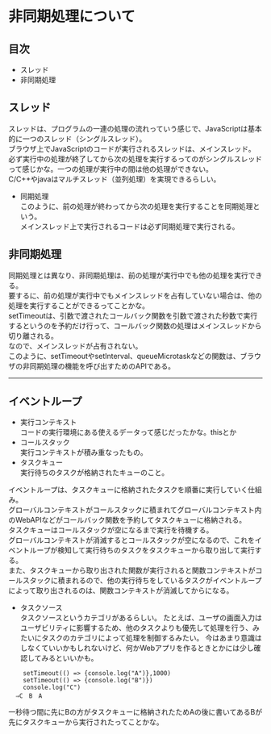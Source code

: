 # 非同期処理について

## 目次
- スレッド
- 非同期処理

## スレッド
スレッドは、プログラムの一連の処理の流れっていう感じで、JavaScriptは基本的に一つのスレッド（シングルスレッド）。  
ブラウザ上でJavaScriptのコードが実行されるスレッドは、メインスレッド。  
必ず実行中の処理が終了してから次の処理を実行するってのがシングルスレッドって感じかな。一つの処理が実行中の間は他の処理ができない。  
C/C++やjavaはマルチスレッド（並列処理）を実現できるらしい。  
- 同期処理  
このように、前の処理が終わってから次の処理を実行することを同期処理という。  
メインスレッド上で実行されるコードは必ず同期処理で実行される。

## 非同期処理
同期処理とは異なり、非同期処理は、前の処理が実行中でも他の処理を実行できる。  
要するに、前の処理が実行中でもメインスレッドを占有していない場合は、他の処理を実行することができるってことかな。  
setTimeoutは、引数で渡されたコールバック関数を引数で渡された秒数で実行するというのを予約だけ行って、コールバック関数の処理はメインスレッドから切り離される。  
なので、メインスレッドが占有されない。  
このように、setTimeoutやsetInterval、queueMicrotaskなどの関数は、ブラウザの非同期処理の機能を呼び出すためのAPIである。  

---
## イベントループ
- 実行コンテキスト  
コードの実行環境にある使えるデータって感じだったかな。thisとか  
- コールスタック  
実行コンテキストが積み重なったもの。  
- タスクキュー  
実行待ちのタスクが格納されたキューのこと。  
  
イベントループは、タスクキューに格納されたタスクを順番に実行していく仕組み。  
グローバルコンテキストがコールスタックに積まれてグローバルコンテキスト内のWebAPIなどがコールバック関数を予約してタスクキューに格納される。  
タスクキューはコールスタックが空になるまで実行を待機する。  
グローバルコンテキストが消滅するとコールスタックが空になるので、これをイベントループが検知して実行待ちのタスクをタスクキューから取り出して実行する。  
また、タスクキューから取り出された関数が実行されると関数コンテキストがコールスタックに積まれるので、他の実行待ちをしているタスクがイベントループによって取り出されるのは、関数コンテキストが消滅してからになる。  

- タスクソース  
タスクソースというカテゴリがあるらしい。
たとえば、ユーザの画面入力はユーザビリティに影響するため、他のタスクよりも優先して処理を行う、みたいにタスクのカテゴリによって処理を制御するみたい。
今はあまり意識はしなくていいかもしれないけど、何かWebアプリを作るときとかには少し確認してみるといいかも。

```
    setTimeout(() => {console.log("A")},1000)
    setTimeout(() => {console.log("B")})
    console.log("C")
  ⇒C　B　A
```
一秒待つ間に先にBの方がタスクキューに格納されたためAの後に書いてあるBが先にタスクキューから実行されたってことかな。  


